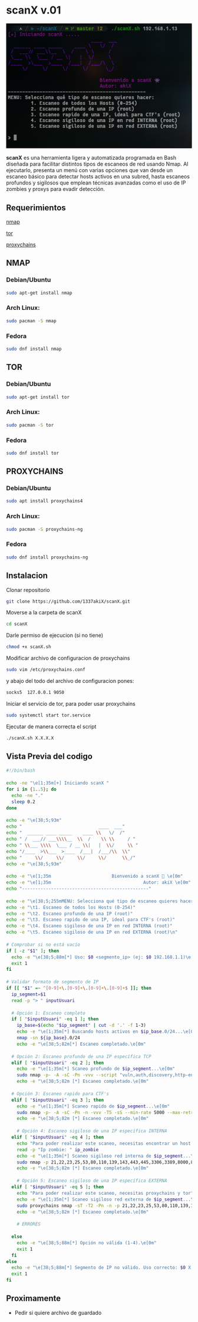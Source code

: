 # **scanX v.01**

![imagen scanX](https://github.com/1337akiX/scanX/blob/master/scree.png)

**scanX** es una herramienta ligera y automatizada programada en Bash diseñada para facilitar distintos tipos de escaneos de red usando Nmap. Al ejecutarlo, presenta un menú con varias opciones que van desde un escaneo básico para detectar hosts activos en una subred, hasta escaneos profundos y sigilosos que emplean técnicas avanzadas como el uso de IP zombies y proxys para evadir detección.

## Requerimientos
[nmap](https://nmap.org/)

[tor](https://www.torproject.org/)

[proxychains](https://github.com/rofl0r/proxychains-ng)

## NMAP
### Debian/Ubuntu
``` bash
sudo apt-get install nmap
```
### Arch Linux:
``` bash
sudo pacman -S nmap
```
### Fedora
``` bash
sudo dnf install nmap 
```
## TOR
### Debian/Ubuntu
``` bash
sudo apt-get install tor
```
### Arch Linux:
``` bash
sudo pacman -S tor
```
### Fedora
``` bash
sudo dnf install tor 
```
## PROXYCHAINS
### Debian/Ubuntu
``` bash
sudo apt install proxychains4
```
### Arch Linux:
``` bash
sudo pacman -S proxychains-ng
```
### Fedora
``` bash
sudo dnf install proxychains-ng
```

## Instalacion 
Clonar repositorio
``` bash
git clone https://github.com/1337akiX/scanX.git
```
Moverse a la carpeta de scanX
``` bash
cd scanX
```
Darle permiso de ejecucion (si no tiene)
``` bash
chmod +x scanX.sh
```
Modificar archivo de configuracion de proxychains
``` bash
sudo vim /etc/proxychains.conf
```
y abajo del todo del archivo de configuracion pones:
``` bash
socks5  127.0.0.1 9050
```
Iniciar el servicio de tor, para poder usar proxychains
``` bash
sudo systemctl start tor.service
```
Ejecutar de manera correcta el script
``` bash
./scanX.sh X.X.X.X
```

## Vista Previa del codigo
```bash
#!/bin/bash

echo -ne "\e[1;35m[+] Iniciando scanX "
for i in {1..5}; do
  echo -ne "."
  sleep 0.2
done

echo -e "\e[38;5;93m"
echo "                             ____  ___"
echo "  ______ ____ _____    ____ \\   \/  /"
echo " /  ___// ___\\\\__  \\  /    \\ \\     / "
echo " \\___ \\\\  \___ / __ \\|   |  \\/     \\ "
echo "/____  >\\___  >____  /___|  /___/\\  \\"
echo "     \\/     \\/     \\/     \\/      \\_/"
echo -e "\e[38;5;93m"

echo -e "\e[1;35m  	                   	Bienvenido a scanX 👾 \e[0m"
echo -e "\e[1;35m       	            	       	Autor: akiX \e[0m"
echo "------------------------------------------------"

echo -e "\e[38;5;255mMENU: Selecciona qué tipo de escaneo quieres hacer:"
echo -e "\t1. Escaneo de todos los Hosts (0-254)"
echo -e "\t2. Escaneo profundo de una IP (root)"
echo -e "\t3. Escaneo rapido de una IP, ideal para CTF's (root)"
echo -e "\t4. Escaneo sigiloso de una IP en red INTERNA (root)"
echo -e "\t5. Escaneo sigiloso de una IP en red EXTERNA (root)\n"

# Comprobar si no está vacío
if [ -z "$1" ]; then
  echo -e "\e[38;5;88m[*] Uso: $0 <segmento_ip> (ej: $0 192.168.1.1)\e[0m"
  exit 1
fi

# Validar formato de segmento de IP
if [[ "$1" =~ ^[0-9]+\.[0-9]+\.[0-9]+\.[0-9]+$ ]]; then
  ip_segment=$1
  read -p "> " inputUsuari

  # Opción 1: Escaneo completo
  if [ "$inputUsuari" -eq 1 ]; then
    ip_base=$(echo "$ip_segment" | cut -d '.' -f 1-3)
    echo -e "\e[1;35m[*] Buscando hosts activos en $ip_base.0/24...\e[0m"
    nmap -sn ${ip_base}.0/24
    echo -e "\e[38;5;82m[*] Escaneo completado.\e[0m"

  # Opción 2: Escaneo profundo de una IP específica TCP
  elif [ "$inputUsuari" -eq 2 ]; then
    echo -e "\e[1;35m[*] Scaneo profundo de $ip_segment...\e[0m"
    sudo nmap -p- -A -sC -Pn -vvv --script "vuln,auth,discovery,http-enum,ftp-anon,ssh-auth-methods" $ip_segment
    echo -e "\e[38;5;82m [*] Escaneo completado.\e[0m"

  # Opción 3: Escaneo rapido para CTF's
  elif [ "$inputUsuari" -eq 3 ]; then
    echo -e "\e[1;35m[*] Scaneo rapido de $ip_segment...\e[0m"
    sudo nmap -p- -A -sC -Pn -n -vvv -T5 -sS --min-rate 5000 --max-retries 1 --host-timeout 30s --script "vuln,auth,discovery,http-enum,ftp-anon,ssh-auth-methods" $ip_segment
    echo -e "\e[38;5;82m [*] Escaneo completado.\e[0m"

    # Opción 4: Escaneo sigiloso de una IP específica INTERNA
  elif [ "$inputUsuari" -eq 4 ]; then
    echo "Para poder realizar este scaneo, necesitas encontrar un host, con poca actividad, puerto 80 abierto(default) y IPID secuencial (actualmente hay pocos que lo usen) "
    read -p "Ip zombie: " ip_zombie
    echo -e "\e[1;35m[*] Scaneo sigiloso red interna de $ip_segment...\e[0m"
    sudo nmap -p 21,22,23,25,53,80,110,139,143,443,445,3306,3389,8000,8080 -O -sCV -Pn -n -v -T3 --source-port 53 -f -D RND:5 --data-length 20 -sI $ip_zombie --script "firewall-bypass,auth,ftp-anon,ssh-auth-methods" $ip_segment
    echo -e "\e[38;5;82m [*] Escaneo completado.\e[0m"

    # Opción 5: Escaneo sigiloso de una IP específica EXTERNA
  elif [ "$inputUsuari" -eq 5 ]; then
    echo "Para poder realizar este scaneo, necesitas proxychains y tor"
    echo -e "\e[1;35m[*] Scaneo sigiloso red externa de $ip_segment...\e[0m"
    sudo proxychains nmap -sT -T2 -Pn -n -p 21,22,23,25,53,80,110,139,143,443,445,587,993,995,3306,3389,8000,8080 $ip_segment
    echo -e "\e[38;5;82m [*] Escaneo completado.\e[0m"

    # ERRORES

  else
    echo -e "\e[38;5;88m[*] Opción no válida (1-4).\e[0m"
    exit 1
  fi
else
  echo -e "\e[38;5;88m[*] Segmento de IP no válido. Uso correcto: $0 X.X.X.X\e[0m"
  exit 1
fi
```
## Proximamente
- Pedir si quiere archivo de guardado

